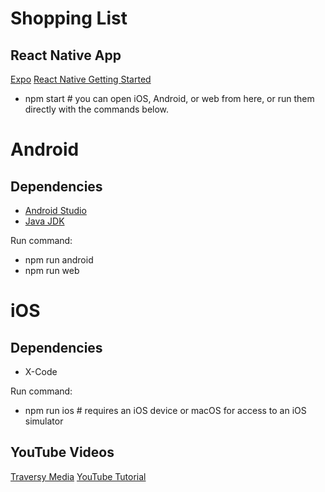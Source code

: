 # Shopping List

## React Native App
[Expo](https://expo.io/)
[React Native Getting Started](https://reactnative.dev/docs/getting-started)

- npm start # you can open iOS, Android, or web from here, or run them directly with the commands below.

# Android
## Dependencies
- [Android Studio](https://developer.android.com/studio)
- [Java JDK](https://www.oracle.com/java/technologies/javase-downloads.html)

Run command:
- npm run android
- npm run web

# iOS
## Dependencies
- X-Code

Run command:
- npm run ios # requires an iOS device or macOS for access to an iOS simulator


## YouTube Videos
[Traversy Media](https://youtu.be/Hf4MJH0jDb4)
[YouTube Tutorial](https://youtu.be/0-S5a0eXPoc)

